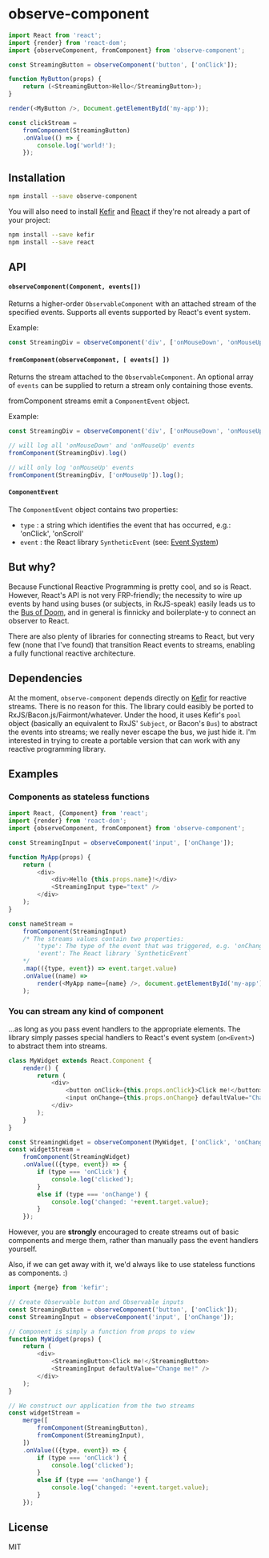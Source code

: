 # observe-component

```javascript
import React from 'react';
import {render} from 'react-dom';
import {observeComponent, fromComponent} from 'observe-component';

const StreamingButton = observeComponent('button', ['onClick']);

function MyButton(props) {
	return (<StreamingButton>Hello</StreamingButton>);
}

render(<MyButton />, Document.getElementById('my-app'));

const clickStream =
	fromComponent(StreamingButton)
	.onValue(() => {
		console.log('world!');
	});

```

## Installation

```bash
npm install --save observe-component
```

You will also need to install [Kefir](https://github.com/rpominov/kefir) and [React](https://github.com/facebook/react) if they're not already a part of your project:

```bash
npm install --save kefir
npm install --save react
```

## API

#### `observeComponent(Component, events[])`
Returns a higher-order `ObservableComponent` with an attached stream of the specified events. Supports all events supported by React's event system.

Example:
```javascript
const StreamingDiv = observeComponent('div', ['onMouseDown', 'onMouseUp']);
```

#### `fromComponent(observeComponent, [ events[] ])`
Returns the stream attached to the `ObservableComponent`. An optional array of `events` can be supplied to return a stream only containing those events.

fromComponent streams emit a `ComponentEvent` object.

Example:
```javascript
const StreamingDiv = observeComponent('div', ['onMouseDown', 'onMouseUp']);

// will log all 'onMouseDown' and 'onMouseUp' events
fromComponent(StreamingDiv).log()

// will only log 'onMouseUp' events
fromComponent(StreamingDiv, ['onMouseUp']).log();
```

#### `ComponentEvent`

The `ComponentEvent` object contains two properties:
- `type` : a string which identifies the event that has occurred, e.g.: 'onClick', 'onScroll'
- `event` : the React library `SyntheticEvent` (see: [Event System](https://facebook.github.io/react/docs/events.html))

## But why?

Because Functional Reactive Programming is pretty cool, and so is React. However, React's API is not very FRP-friendly; the necessity to wire up events by hand using buses (or subjects, in RxJS-speak) easily leads us to the [Bus of Doom](https://gist.github.com/jonifreeman/5131428a9f04b69a76ae), and in general is finnicky and boilerplate-y to connect an observer to React.

There are also plenty of libraries for connecting streams to React, but very few (none that I've found) that transition React events to streams, enabling a fully functional reactive architecture.

## Dependencies

At the moment, `observe-component` depends directly on [Kefir](https://rpominov.github.io/kefir/) for reactive streams. There is no reason for this. The library could easibly be ported to RxJS/Bacon.js/Fairmont/whatever. Under the hood, it uses Kefir's `pool` object (basically an equivalent to RxJS' `Subject`, or Bacon's `Bus`) to abstract the events into streams; we really never escape the bus, we just hide it. I'm interested in trying to create a portable version that can work with any reactive programming library.

## Examples

### Components as stateless functions

```javascript
import React, {Component} from 'react';
import {render} from 'react-dom';
import {observeComponent, fromComponent} from 'observe-component';

const StreamingInput = observeComponent('input', ['onChange']);

function MyApp(props) {
	return (
		<div>
			<div>Hello {this.props.name}!</div>
			<StreamingInput type="text" />
		</div>
	);
}

const nameStream =
	fromComponent(StreamingInput)
	/* The streams values contain two properties:
		'type': The type of the event that was triggered, e.g. 'onChange'
		'event': The React library `SyntheticEvent`
	*/
	.map(({type, event}) => event.target.value)
	.onValue((name) => 
		render(<MyApp name={name} />, document.getElementById('my-app'))
	);

```

### You can stream any kind of component
...as long as you pass event handlers to the appropriate elements. The library simply passes special handlers to React's event system (`on<Event>`) to abstract them into streams.

```javascript
class MyWidget extends React.Component {
	render() {
		return (
			<div>
				<button onClick={this.props.onClick}>Click me!</button>
				<input onChange={this.props.onChange} defaultValue="Change me!" />
			</div>
		);
	}
}

const StreamingWidget = observeComponent(MyWidget, ['onClick', 'onChange']);
const widgetStream = 
	fromComponent(StreamingWidget)
	.onValue(({type, event}) => {
		if (type === 'onClick') {
			console.log('clicked');
		}
		else if (type === 'onChange') {
			console.log('changed: '+event.target.value);
		}
	});
```

However, you are **strongly** encouraged to create streams out of basic components and merge them, rather than manually pass the event handlers yourself.

Also, if we can get away with it, we'd always like to use stateless functions as components. :)

```javascript
import {merge} from 'kefir';

// Create Observable button and Observable inputs
const StreamingButton = observeComponent('button', ['onClick']);
const StreamingInput = observeComponent('input', ['onChange']);

// Component is simply a function from props to view
function MyWidget(props) {
	return (
		<div>
			<StreamingButton>Click me!</StreamingButton>
			<StreamingInput defaultValue="Change me!" />
		</div>
	);
}

// We construct our application from the two streams
const widgetStream = 
	merge([
		fromComponent(StreamingButton),
		fromComponent(StreamingInput),
	])
	.onValue(({type, event}) => {
		if (type === 'onClick') {
			console.log('clicked');
		}
		else if (type === 'onChange') {
			console.log('changed: '+event.target.value);
		}
	});
```



## License

MIT


